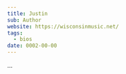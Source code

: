 ```yaml
---
title: Justin
sub: Author
website: https://wisconsinmusic.net/
tags:
  - bios
date: 0002-00-00
---
```


...